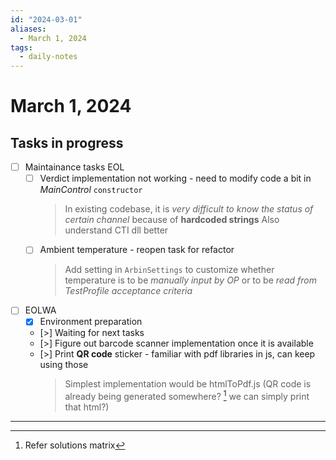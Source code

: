 ```yaml
---
id: "2024-03-01"
aliases:
  - March 1, 2024
tags:
  - daily-notes
---
```


# March 1, 2024

## Tasks in progress
- [ ] Maintainance tasks EOL
    - [ ] Verdict implementation not working - need to modify code a bit in *MainControl* `constructor`
      > In existing codebase, it is *very difficult to know the status of certain channel* because of **hardcoded strings**
      > Also understand CTI dll better
    - [ ] Ambient temperature - reopen task for refactor
      > Add setting in `ArbinSettings` to customize whether temperature is to be *manually input by OP* or to be *read from TestProfile acceptance criteria*
- [ ] EOLWA
    - [x] Environment preparation
    - [>] Waiting for next tasks
    - [>] Figure out barcode scanner implementation once it is available
    - [>] Print **QR code** sticker - familiar with pdf libraries in js, can keep using those
      > Simplest implementation would be htmlToPdf.js (QR code is already being generated somewhere? [^ref1] we can simply print that html?)

---
[^ref1]: Refer solutions matrix 

